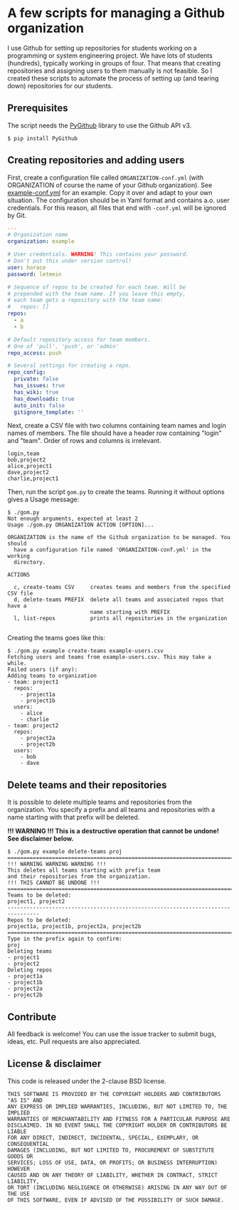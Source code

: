 # A few scripts for managing a Github organization

I use Github for setting up repositories for students working on a programming or system engineering project. We have lots of students (hundreds), typically working in groups of four. That means that creating repositories and assigning users to them manually is not feasible. So I created these scripts to automate the process of setting up (and tearing down) repositories for our students.

## Prerequisites

The script needs the [PyGithub](https://pygithub.github.io/PyGithub/v1/introduction.html) library to use the Github API v3.

```ShellSession
$ pip install PyGithub
```

## Creating repositories and adding users

First, create a configuration file called `ORGANIZATION-conf.yml` (with ORGANIZATION of course the name of your Github organization). See [example-conf.yml](example-conf.yml) for an example. Copy it over and adapt to your own situation. The configuration should be in Yaml format and contains a.o. user credentials. For this reason, all files that end with `-conf.yml` will be ignored by Git.

```Yaml
---
# Organization name
organization: example

# User credentials. WARNING! This contains your password.
# Don't put this under version control!
user: horace
password: letmein

# Sequence of repos to be created for each team. Will be
# prepended with the team name. If you leave this empty,
# each team gets a repository with the team name:
#   repos: []
repos:
  - a
  - b

# Default repository access for team members.
# One of 'pull', 'push', or 'admin'
repo_access: push

# Several settings for creating a repo.
repo_config:
  private: false
  has_issues: true
  has_wiki: true
  has_downloads: true
  auto_init: false
  gitignore_template: ''
```

Next, create a CSV file with two columns containing team names and login names of members. The file should have a header row containing "login" and "team". Order of rows and columns is irrelevant.

```csv
login,team
bob,project2
alice,project1
dave,project2
charlie,project1
```

Then, run the script `gom.py` to create the teams. Running it without options gives a Usage message:

```ShellSession
$ ./gom.py
Not enough arguments, expected at least 2
Usage ./gom.py ORGANIZATION ACTION [OPTION]...

ORGANIZATION is the name of the Github organization to be managed. You should
  have a configuration file named 'ORGANIZATION-conf.yml' in the working
  directory.

ACTIONS

  c, create-teams CSV     creates teams and members from the specified CSV file
  d, delete-teams PREFIX  delete all teams and associated repos that have a
                          name starting with PREFIX
  l, list-repos           prints all repositories in the organization


```

Creating the teams goes like this:

```ShellSession
$ ./gom.py example create-teams example-users.csv
Fetching users and teams from example-users.csv. This may take a while.
Failed users (if any):
Adding teams to organization
- team: project1
  repos:
    - project1a
    - project1b
  users:
    - alice
    - charlie
- team: project2
  repos:
    - project2a
    - project2b
  users:
    - bob
    - dave
```

## Delete teams and their repositories

It is possible to delete multiple teams and repositories from the organization. You specify a prefix and all teams and repositories with a name starting with that prefix will be deleted.

**!!! WARNING !!! This is a destructive operation that cannot be undone! See disclaimer below.**

```ShellSession
$ ./gom.py example delete-teams proj
================================================================================
!!! WARNING WARNING WARNING !!!
This deletes all teams starting with prefix team
and their repositories from the organization.
!!! THIS CANNOT BE UNDONE !!!
================================================================================
Teams to be deleted:
project1, project2
--------------------------------------------------------------------------------
Repos to be deleted:
project1a, project1b, project2a, project2b
================================================================================
Type in the prefix again to confirm: 
proj
Deleting teams
- project1
- project2
Deleting repos
- project1a
- project1b
- project2a
- project2b
```

## Contribute

All feedback is welcome! You can use the issue tracker to submit bugs, ideas, etc. Pull requests are also appreciated.

## License & disclaimer

This code is released under the 2-clause BSD license.

```
THIS SOFTWARE IS PROVIDED BY THE COPYRIGHT HOLDERS AND CONTRIBUTORS "AS IS" AND
ANY EXPRESS OR IMPLIED WARRANTIES, INCLUDING, BUT NOT LIMITED TO, THE IMPLIED
WARRANTIES OF MERCHANTABILITY AND FITNESS FOR A PARTICULAR PURPOSE ARE
DISCLAIMED. IN NO EVENT SHALL THE COPYRIGHT HOLDER OR CONTRIBUTORS BE LIABLE
FOR ANY DIRECT, INDIRECT, INCIDENTAL, SPECIAL, EXEMPLARY, OR CONSEQUENTIAL
DAMAGES (INCLUDING, BUT NOT LIMITED TO, PROCUREMENT OF SUBSTITUTE GOODS OR
SERVICES; LOSS OF USE, DATA, OR PROFITS; OR BUSINESS INTERRUPTION) HOWEVER
CAUSED AND ON ANY THEORY OF LIABILITY, WHETHER IN CONTRACT, STRICT LIABILITY,
OR TORT (INCLUDING NEGLIGENCE OR OTHERWISE) ARISING IN ANY WAY OUT OF THE USE
OF THIS SOFTWARE, EVEN IF ADVISED OF THE POSSIBILITY OF SUCH DAMAGE.
```

